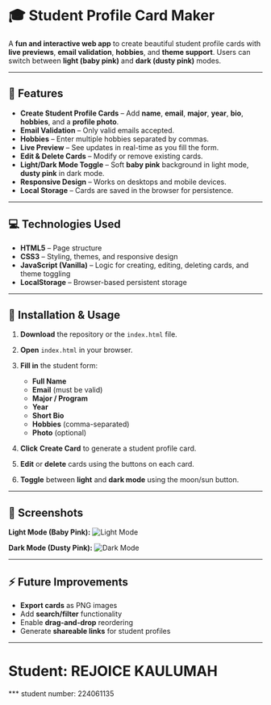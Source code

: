 

# 🎓 Student Profile Card Maker

A **fun and interactive web app** to create beautiful student profile cards with **live previews**, **email validation**, **hobbies**, and **theme support**. Users can switch between **light (baby pink)** and **dark (dusty pink)** modes.

---

## 🌟 Features

* **Create Student Profile Cards** – Add **name**, **email**, **major**, **year**, **bio**, **hobbies**, and a **profile photo**.
* **Email Validation** – Only valid emails accepted.
* **Hobbies** – Enter multiple hobbies separated by commas.
* **Live Preview** – See updates in real-time as you fill the form.
* **Edit & Delete Cards** – Modify or remove existing cards.
* **Light/Dark Mode Toggle** – Soft **baby pink** background in light mode, **dusty pink** in dark mode.
* **Responsive Design** – Works on desktops and mobile devices.
* **Local Storage** – Cards are saved in the browser for persistence.

---

## 💻 Technologies Used

* **HTML5** – Page structure
* **CSS3** – Styling, themes, and responsive design
* **JavaScript (Vanilla)** – Logic for creating, editing, deleting cards, and theme toggling
* **LocalStorage** – Browser-based persistent storage

---

## 🚀 Installation & Usage

1. **Download** the repository or the `index.html` file.
2. **Open** `index.html` in your browser.
3. **Fill in** the student form:

   * **Full Name**
   * **Email** (must be valid)
   * **Major / Program**
   * **Year**
   * **Short Bio**
   * **Hobbies** (comma-separated)
   * **Photo** (optional)
4. **Click** **Create Card** to generate a student profile card.
5. **Edit** or **delete** cards using the buttons on each card.
6. **Toggle** between **light** and **dark mode** using the moon/sun button.

---

## 📸 Screenshots

**Light Mode (Baby Pink):**
![Light Mode](screenshots/light_mode.png)

**Dark Mode (Dusty Pink):**
![Dark Mode](screenshots/dark_mode.png)

---

## ⚡ Future Improvements

* **Export cards** as PNG images
* Add **search/filter** functionality
* Enable **drag-and-drop** reordering
* Generate **shareable links** for student profiles

---

# Student: REJOICE KAULUMAH 
  *** student number: 224061135
  